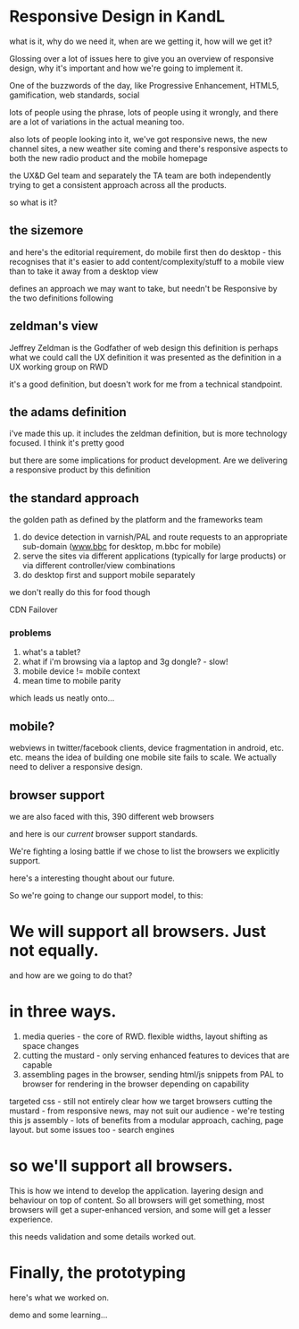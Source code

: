 # Responsive Design in KandL
what is it, why do we need it, when are we getting it, how will we get it?

Glossing over a lot of issues here to give you an overview of responsive design, why it's important and how we're going to implement it.

One of the buzzwords of the day, like Progressive Enhancement, HTML5, gamification, web standards, social

lots of people using the phrase, lots of people using it wrongly, and there are a lot of variations in the actual meaning too.

also lots of people looking into it, we've got responsive news, the new channel sites, a new weather site coming and there's responsive aspects to both the new radio product and the mobile homepage

the UX&D Gel team and separately the TA team are both independently trying to get a consistent approach across all the products.

so what is it?


## the sizemore
and here's the editorial requirement, do mobile first then do desktop - this recognises that it's easier to add content/complexity/stuff to a mobile view than to take it away from a desktop view

defines an approach we may want to take, but needn't be Responsive by the two definitions following


## zeldman's view
Jeffrey Zeldman is the Godfather of web design
this definition is perhaps what we could call the UX definition
it was presented as the definition in a UX working group on RWD

it's a good definition, but doesn't work for me from a technical standpoint.

## the adams definition
i've made this up.
it includes the zeldman definition, but is more technology focused.
I think it's pretty good

but there are some implications for product development. Are we delivering a responsive product by this definition


## the standard approach
the golden path as defined by the platform and the frameworks team

1. do device detection in varnish/PAL and route requests to an appropriate sub-domain (www.bbc for desktop, m.bbc for mobile)
2. serve the sites via different applications (typically for large products) or via different controller/view combinations
3. do desktop first and support mobile separately

we don't really do this for food though

CDN Failover

### problems
1. what's a tablet?
2. what if i'm browsing via a laptop and 3g dongle? - slow!
3. mobile device != mobile context
4. mean time to mobile parity

which leads us neatly onto...

## mobile?
webviews in twitter/facebook clients, device fragmentation in android, etc. etc. means the idea of building one mobile site fails to scale.  We actually need to deliver a responsive design.

## browser support
we are also faced with this, 390 different web browsers

and here is our *current* browser support standards.

We're fighting a losing battle if we chose to list the browsers we explicitly support.

here's a interesting thought about our future.

So we're going to change our support model, to this:

# We will support all browsers. Just not equally.

and how are we going to do that?

# in three ways.

1. media queries - the core of RWD. flexible widths, layout shifting as space changes
2. cutting the mustard - only serving enhanced features to devices that are capable
3. assembling pages in the browser, sending html/js snippets from PAL to browser for rendering in the browser depending on capability

targeted css - still not entirely clear how we target browsers
cutting the mustard - from responsive news, may not suit our audience - we're testing this
js assembly - lots of benefits from a modular approach, caching, page layout. but some issues too - search engines

# so we'll support all browsers.
This is how we intend to develop the application. layering design and behaviour on top of content. So all browsers will get something, most browsers will get a super-enhanced version, and some will get a lesser experience.

this needs validation and some details worked out.


# Finally, the prototyping
here's what we worked on.

demo and some learning...

 

